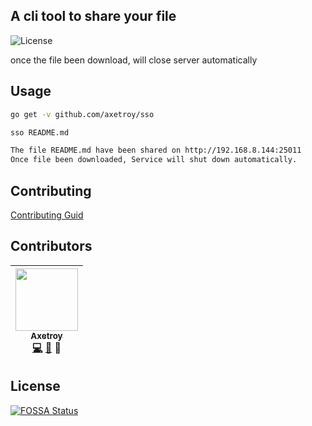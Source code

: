 ## A cli tool to share your file

![License](https://img.shields.io/badge/license-Apache-green.svg)

once the file been download, will close server automatically

## Usage

```bash
go get -v github.com/axetroy/sso

sso README.md

The file README.md have been shared on http://192.168.8.144:25011
Once file been downloaded, Service will shut down automatically.

```

## Contributing

[Contributing Guid](https://github.com/axetroy/sso/blob/master/CONTRIBUTING.md)

## Contributors

<!-- ALL-CONTRIBUTORS-LIST:START - Do not remove or modify this section -->
| [<img src="https://avatars1.githubusercontent.com/u/9758711?v=3" width="100px;"/><br /><sub>Axetroy</sub>](http://axetroy.github.io)<br />[💻](https://github.com/axetroy/sso/commits?author=axetroy) [🐛](https://github.com/axetroy/sso/issues?q=author%3Aaxetroy) 🎨 |
| :---: |
<!-- ALL-CONTRIBUTORS-LIST:END -->

## License

[![FOSSA Status](https://app.fossa.io/api/projects/git%2Bgithub.com%2Faxetroy%2Fsso.svg?type=large)](https://app.fossa.io/projects/git%2Bgithub.com%2Faxetroy%2Fsso?ref=badge_large)
